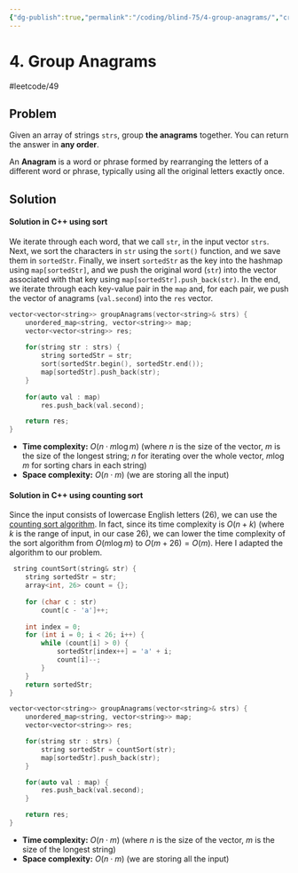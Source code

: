 ```yaml
---
{"dg-publish":true,"permalink":"/coding/blind-75/4-group-anagrams/","created":"2023-07-24T16:32:49.611+02:00","updated":"2023-08-01T18:01:42.329+02:00"}
---
```


# 4. Group Anagrams
#leetcode/49
## Problem
Given an array of strings `strs`, group **the anagrams** together. You can return the answer in **any order**.

An **Anagram** is a word or phrase formed by rearranging the letters of a different word or phrase, typically using all the original letters exactly once.

## Solution
#### Solution in C++ using sort
We iterate through each word, that we call `str`, in the input vector `strs`. Next, we sort the characters in `str` using the `sort()` function, and we save them in `sortedStr`. Finally, we insert `sortedStr` as the key into the hashmap using `map[sortedStr]`, and we push the original word (`str`) into the vector associated with that key using `map[sortedStr].push_back(str)`. 
In the end, we iterate through each key-value pair in the `map` and, for each pair, we push the vector of anagrams (`val.second`) into the `res` vector.

```cpp
vector<vector<string>> groupAnagrams(vector<string>& strs) {
    unordered_map<string, vector<string>> map;
    vector<vector<string>> res;
    
    for(string str : strs) {
        string sortedStr = str;
        sort(sortedStr.begin(), sortedStr.end());
        map[sortedStr].push_back(str);
    }
    
    for(auto val : map)
        res.push_back(val.second);

    return res;
}
```
- **Time complexity:** $O(n \cdot m \log m)$ (where _n_ is the size of the vector, _m_ is the size of the longest string; _n_ for iterating over the whole vector, $m \log m$ for sorting chars in each string)
- **Space complexity:** $O(n \cdot m)$ (we are storing all the input)

#### Solution in C++ using counting sort
Since the input consists of lowercase English letters (26), we can use the [counting sort algorithm](https://it.wikipedia.org/wiki/Counting_sort). In fact, since its time complexity is $O(n + k)$ (where $k$ is the range of input, in our case 26), we can lower the time complexity of the sort algorithm from $O(m \log m)$ to $O(m + 26) = O(m)$. Here I adapted the algorithm to our problem.

```cpp
 string countSort(string& str) {        
    string sortedStr = str;
    array<int, 26> count = {};
    
    for (char c : str)
        count[c - 'a']++;
        
    int index = 0;
    for (int i = 0; i < 26; i++) {
        while (count[i] > 0) {
            sortedStr[index++] = 'a' + i;
            count[i]--;
        }
    }
    return sortedStr;
}

vector<vector<string>> groupAnagrams(vector<string>& strs) {
	unordered_map<string, vector<string>> map;
	vector<vector<string>> res;

	for(string str : strs) {
		string sortedStr = countSort(str);
		map[sortedStr].push_back(str);
	}

	for(auto val : map) {
		res.push_back(val.second);
	}

	return res;
}
```
- **Time complexity:** $O(n \cdot m)$ (where _n_ is the size of the vector, _m_ is the size of the longest string)
- **Space complexity:** $O(n \cdot m)$ (we are storing all the input)